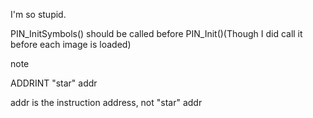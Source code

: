 I'm so stupid.

PIN\_InitSymbols() should be called before PIN\_Init()(Though I did call it before each image is loaded)

note

ADDRINT "star" addr

addr is the instruction address, not "star" addr